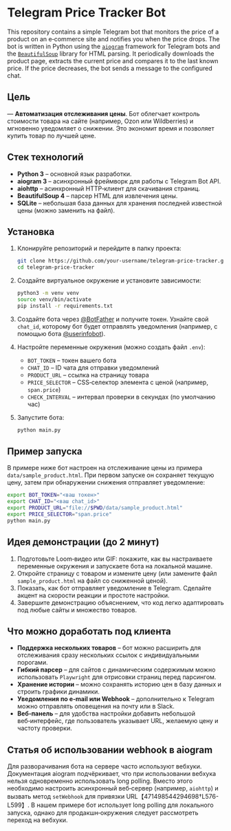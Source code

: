 # Telegram Price Tracker Bot

This repository contains a simple Telegram bot that monitors the price of a product on an e‑commerce site and notifies you when the price drops.  The bot is written in Python using the [`aiogram`](https://docs.aiogram.dev) framework for Telegram bots and the [`BeautifulSoup`](https://www.crummy.com/software/BeautifulSoup/) library for HTML parsing.  It periodically downloads the product page, extracts the current price and compares it to the last known price.  If the price decreases, the bot sends a message to the configured chat.

## Цель

— **Автоматизация отслеживания цены**.  Бот облегчает контроль стоимости товара на сайте (например, Ozon или Wildberries) и мгновенно уведомляет о снижении.  Это экономит время и позволяет купить товар по лучшей цене.

## Стек технологий

* **Python 3** – основной язык разработки.
* **aiogram 3** – асинхронный фреймворк для работы с Telegram Bot API.
* **aiohttp** – асинхронный HTTP‑клиент для скачивания страниц.
* **BeautifulSoup 4** – парсер HTML для извлечения цены.
* **SQLite** – небольшая база данных для хранения последней известной цены (можно заменить на файл).

## Установка

1. Клонируйте репозиторий и перейдите в папку проекта:

   ```bash
   git clone https://github.com/your‑username/telegram-price-tracker.git
   cd telegram-price-tracker
   ```

2. Создайте виртуальное окружение и установите зависимости:

   ```bash
   python3 -m venv venv
   source venv/bin/activate
   pip install -r requirements.txt
   ```

3. Создайте бота через [@BotFather](https://t.me/BotFather) и получите токен.  Узнайте свой `chat_id`, которому бот будет отправлять уведомления (например, с помощью бота [@userinfobot](https://t.me/userinfobot)).

4. Настройте переменные окружения (можно создать файл `.env`):
   - `BOT_TOKEN` – токен вашего бота
   - `CHAT_ID` – ID чата для отправки уведомлений
   - `PRODUCT_URL` – ссылка на страницу товара
   - `PRICE_SELECTOR` – CSS‑селектор элемента с ценой (например, `span.price`)
   - `CHECK_INTERVAL` – интервал проверки в секундах (по умолчанию час)

5. Запустите бота:

   ```bash
   python main.py
   ```

## Пример запуска

В примере ниже бот настроен на отслеживание цены из примера `data/sample_product.html`.  При первом запуске он сохраняет текущую цену, затем при обнаружении снижения отправляет уведомление:

```bash
export BOT_TOKEN="<ваш токен>"
export CHAT_ID="<ваш chat_id>"
export PRODUCT_URL="file://$PWD/data/sample_product.html"
export PRICE_SELECTOR="span.price"
python main.py
```

## Идея демонстрации (до 2 минут)

1. Подготовьте Loom‑видео или GIF: покажите, как вы настраиваете переменные окружения и запускаете бота на локальной машине.
2. Откройте страницу с товаром и измените цену (или замените файл `sample_product.html` на файл со сниженной ценой).
3. Показать, как бот отправляет уведомление в Telegram.  Сделайте акцент на скорости реакции и простоте настройки.
4. Завершите демонстрацию объяснением, что код легко адаптировать под любые сайты и множество товаров.

## Что можно доработать под клиента

* **Поддержка нескольких товаров** – бот можно расширить для отслеживания сразу нескольких ссылок с индивидуальными порогами.
* **Гибкий парсер** – для сайтов с динамическим содержимым можно использовать `Playwright` для отрисовки страниц перед парсингом.
* **Хранение истории** – можно сохранять историю цен в базу данных и строить графики динамики.
* **Уведомления по e‑mail или Webhook** – дополнительно к Telegram можно отправлять оповещения на почту или в Slack.
* **Веб‑панель** – для удобства настройки добавить небольшой веб‑интерфейс, где пользователь указывает URL, желаемую цену и частоту проверки.

## Статья об использовании webhook в aiogram

Для разворачивания бота на сервере часто используют вебхуки.  Документация aiogram подчёркивает, что при использовании вебхука нельзя одновременно использовать long polling.  Вместо этого необходимо настроить асинхронный веб‑сервер (например, `aiohttp`) и вызвать метод `setWebhook` для привязки URL【471498544294698†L576-L599】.  В нашем примере бот использует long polling для локального запуска, однако для продакшн‑окружения следует рассмотреть переход на вебхуки.
